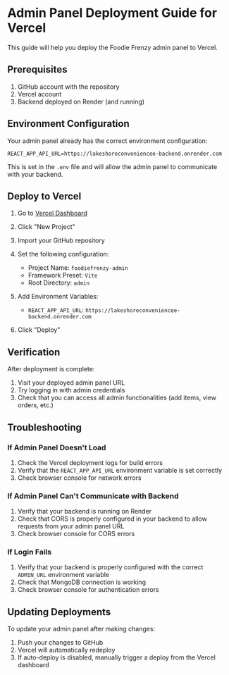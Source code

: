 # Admin Panel Deployment Guide for Vercel

This guide will help you deploy the Foodie Frenzy admin panel to Vercel.

## Prerequisites

1. GitHub account with the repository
2. Vercel account
3. Backend deployed on Render (and running)

## Environment Configuration

Your admin panel already has the correct environment configuration:

```
REACT_APP_API_URL=https://lakeshoreconveniencee-backend.onrender.com
```

This is set in the `.env` file and will allow the admin panel to communicate with your backend.

## Deploy to Vercel

1. Go to [Vercel Dashboard](https://vercel.com/dashboard)

2. Click "New Project"

3. Import your GitHub repository

4. Set the following configuration:

   - Project Name: `foodiefrenzy-admin`
   - Framework Preset: `Vite`
   - Root Directory: `admin`

5. Add Environment Variables:

   - `REACT_APP_API_URL`: `https://lakeshoreconveniencee-backend.onrender.com`

6. Click "Deploy"

## Verification

After deployment is complete:

1. Visit your deployed admin panel URL
2. Try logging in with admin credentials
3. Check that you can access all admin functionalities (add items, view orders, etc.)

## Troubleshooting

### If Admin Panel Doesn't Load

1. Check the Vercel deployment logs for build errors
2. Verify that the `REACT_APP_API_URL` environment variable is set correctly
3. Check browser console for network errors

### If Admin Panel Can't Communicate with Backend

1. Verify that your backend is running on Render
2. Check that CORS is properly configured in your backend to allow requests from your admin panel URL
3. Check browser console for CORS errors

### If Login Fails

1. Verify that your backend is properly configured with the correct `ADMIN_URL` environment variable
2. Check that MongoDB connection is working
3. Check browser console for authentication errors

## Updating Deployments

To update your admin panel after making changes:

1. Push your changes to GitHub
2. Vercel will automatically redeploy
3. If auto-deploy is disabled, manually trigger a deploy from the Vercel dashboard
